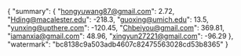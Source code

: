 {
    "summary": {
        "hongyuwang87@gmail.com": 2.72, 
        "Hding@macalester.edu": -218.3, 
        "guoxing@umich.edu": 13.5, 
        "yunxing@upthere.com": -120.45, 
        "Chbeiyou@gmail.com": 369.81, 
        "iamanxia@gmail.com": 48.96, 
        "xingyun27221@gmail.com": -96.29
    }, 
    "watermark": "bc8138c9a503adb4607c82475563028cd53b8365"
}